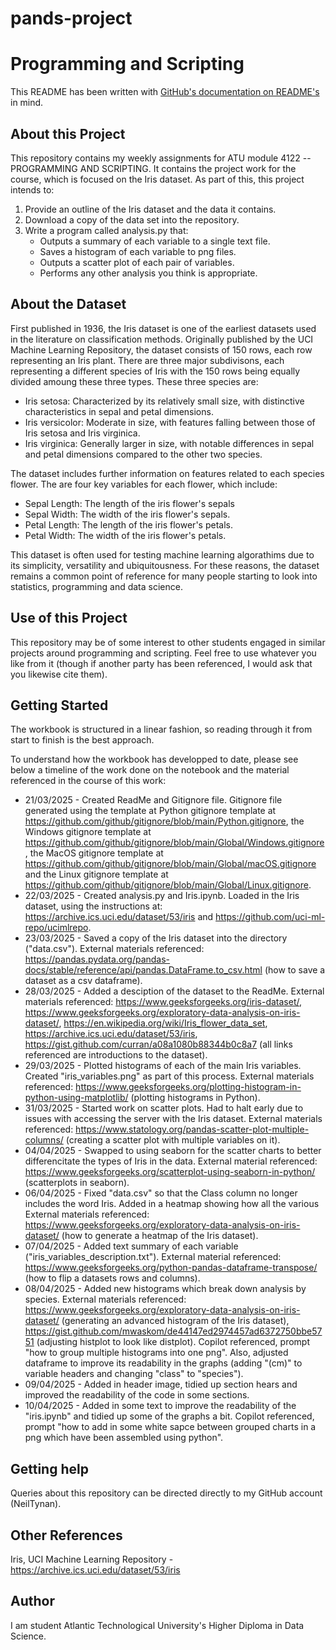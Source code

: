 # pands-project

# Programming and Scripting

This README has been written with [GitHub's documentation on README's](https://docs.github.com/en/repositories/managing-your-repositorys-settings-and-features/customizing-your-repository/about-readmes) in mind.

## About this Project

This repository contains my weekly assignments for ATU module 4122 -- PROGRAMMING AND SCRIPTING. It contains the project work for the course, which is focused on the Iris dataset. As part of this, this project intends to:

1. Provide an outline of the Iris dataset and the data it contains.
2. Download a copy of the data set into the repository.
3. Write a program called analysis.py that: 
    - Outputs a summary of each variable to a single text file.
    - Saves a histogram of each variable to png files.
    - Outputs a scatter plot of each pair of variables.
    - Performs any other analysis you think is appropriate.


## About the Dataset

First published in 1936, the Iris dataset is one of the earliest datasets used in the literature on classification methods.  Originally published by the UCI Machine Learning Repository, the dataset consists of 150 rows, each row representing an Iris plant. There are three major subdivisons, each representing a different species of Iris with the 150 rows being equally divided amoung these three types. These three species are:
 - Iris setosa: Characterized by its relatively small size, with distinctive characteristics in sepal and petal dimensions.
 - Iris versicolor: Moderate in size, with features falling between those of Iris setosa and Iris virginica.
 - Iris virginica: Generally larger in size, with notable differences in sepal and petal dimensions compared to the other two species.

The dataset includes further information on features related to each species flower. The are four key variables for each flower, which include:
 - Sepal Length: The length of the iris flower's sepals 
 - Sepal Width: The width of the iris flower's sepals.
 - Petal Length: The length of the iris flower's petals.
 - Petal Width: The width of the iris flower's petals.

 This dataset is often used for testing machine learning algorathims due to its simplicity, versatility and ubiquitousness. For these reasons, the dataset remains a common point of reference for many people starting to look into statistics, programming and data science.

## Use of this Project

This repository may be of some interest to other students engaged in similar projects around programming and scripting. Feel free to use whatever you like from it (though if another party has been referenced, I would ask that you likewise cite them).

## Getting Started

The workbook is structured in a linear fashion, so reading through it from start to finish is the best approach.

To understand how the workbook has developped to date, please see below a timeline of the work done on the notebook and the material referenced in the course of this work:

- 21/03/2025 - Created ReadMe and Gitignore file. Gitignore file generated using the template at Python gitignore template at https://github.com/github/gitignore/blob/main/Python.gitignore, the Windows gitignore template at https://github.com/github/gitignore/blob/main/Global/Windows.gitignore, the MacOS gitignore template at https://github.com/github/gitignore/blob/main/Global/macOS.gitignore and the Linux gitignore template at https://github.com/github/gitignore/blob/main/Global/Linux.gitignore.
- 22/03/2025 - Created analysis.py and Iris.ipynb. Loaded in the Iris dataset, using the instructions at: https://archive.ics.uci.edu/dataset/53/iris and https://github.com/uci-ml-repo/ucimlrepo.
- 23/03/2025 - Saved a copy of the Iris dataset into the directory ("data.csv"). External materials referenced: https://pandas.pydata.org/pandas-docs/stable/reference/api/pandas.DataFrame.to_csv.html (how to save a dataset as a csv dataframe).
- 28/03/2025 - Added a desciption of the dataset to the ReadMe. External materials referenced: https://www.geeksforgeeks.org/iris-dataset/, https://www.geeksforgeeks.org/exploratory-data-analysis-on-iris-dataset/, https://en.wikipedia.org/wiki/Iris_flower_data_set, https://archive.ics.uci.edu/dataset/53/iris, https://gist.github.com/curran/a08a1080b88344b0c8a7 (all links referenced are introductions to the dataset).
- 29/03/2025 - Plotted histograms of each of the main Iris variables. Created "iris_variables.png" as part of this process. External materials referenced: https://www.geeksforgeeks.org/plotting-histogram-in-python-using-matplotlib/ (plotting histograms in Python).
- 31/03/2025 - Started work on scatter plots. Had to halt early due to issues with accessing the server with the Iris dataset. External materials referenced: https://www.statology.org/pandas-scatter-plot-multiple-columns/ (creating a scatter plot with multiple variables on it).
- 04/04/2025 - Swapped to using seaborn for the scatter charts to better differencitate the types of Iris in the data. External material referenced: https://www.geeksforgeeks.org/scatterplot-using-seaborn-in-python/ (scatterplots in seaborn).
- 06/04/2025 - Fixed "data.csv" so that the Class column no longer includes the word Iris. Added in a heatmap showing how all the various External materials referenced: https://www.geeksforgeeks.org/exploratory-data-analysis-on-iris-dataset/ (how to generate a heatmap of the Iris dataset).
- 07/04/2025 - Added text summary of each variable ("iris_variables_description.txt"). External material referenced: https://www.geeksforgeeks.org/python-pandas-dataframe-transpose/ (how to flip a datasets rows and columns).
- 08/04/2025 - Added new histograms which break down analysis by species. External materials referenced: https://www.geeksforgeeks.org/exploratory-data-analysis-on-iris-dataset/ (generating an advanced histogram of the Iris dataset), https://gist.github.com/mwaskom/de44147ed2974457ad6372750bbe5751 (adjusting histplot to look like distplot). Copilot referenced, prompt "how to group multiple histograms into one png". Also, adjusted dataframe to improve its readability in the graphs (adding "(cm)" to variable headers and changing "class" to "species").
- 09/04/2025 - Added in header image, tidied up section hears and improved the readability of the code in some sections.
- 10/04/2025 - Added in some text to improve the readability of the "iris.ipynb" and tidied up some of the graphs a bit. Copilot referenced, prompt "how to add in some white sapce between grouped charts in a png which have been assembled using python".

## Getting help

Queries about this repository can be directed directly to my GitHub account (NeilTynan).

## Other References

Iris, UCI Machine Learning Repository - https://archive.ics.uci.edu/dataset/53/iris

## Author

I am student Atlantic Technological University's Higher Diploma in Data Science.
